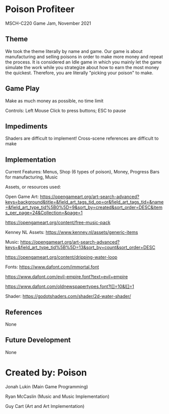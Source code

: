 # Poison Profiteer
MSCH-C220 Game Jam, November 2021

## Theme
We took the theme literally by name and game. Our game is about manufacturing and selling poisons in order to make more money and repeat the process. It is considered an Idle game in which you mainly let the game simulate the work while you strategize about how to earn the most money the quickest. Therefore, you are literally "picking your poison" to make.

## Game Play
Make as much money as possible, no time limit

Controls: Left Mouse Click to press buttons; ESC to pause

## Impediments
Shaders are difficult to implement!
Cross-scene references are difficult to make

## Implementation
Current Features: Menus, Shop (6 types of poison), Money, Progress Bars for manufacturing, Music

Assets, or resources used:

Open Game Art: https://opengameart.org/art-search-advanced?keys=background&title=&field_art_tags_tid_op=or&field_art_tags_tid=&name=&field_art_type_tid%5B0%5D=9&sort_by=created&sort_order=DESC&items_per_page=24&Collection=&page=1

https://opengameart.org/content/free-music-pack

Kenney NL Assets: https://www.kenney.nl/assets/generic-items

Music:  https://opengameart.org/art-search-advanced?keys=&field_art_type_tid%5B%5D=13&sort_by=count&sort_order=DESC

https://opengameart.org/content/dripping-water-loop

Fonts: https://www.dafont.com/immortal.font

https://www.dafont.com/evil-empire.font?text=evil+empire

https://www.dafont.com/oldnewspapertypes.font?l[]=10&l[]=1

Shader: https://godotshaders.com/shader/2d-water-shader/

## References
None

## Future Development
None

# Created by: Poison
Jonah Lukin (Main Game Programming)

Ryan McCaslin (Music and Music Implementation)

Guy Cart (Art and Art Implementation)
